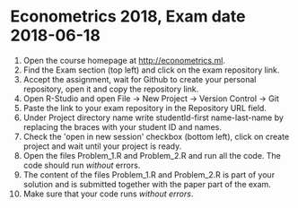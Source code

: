 # Econometrics 2018, Exam date 2018-06-18

1. Open the course homepage at http://econometrics.ml.
2. Find the Exam section (top left) and click on the exam repository link.
3. Accept the assignment, wait for Github to create your personal repository, open it and copy the repository link.
4. Open R-Studio and open File -> New Project -> Version Control -> Git
5. Paste the link to your exam repository in the Repository URL field.
6. Under Project directory name write studentId-first name-last-name by replacing the braces with
your student ID and names.
7. Check the 'open in new session' checkbox (bottom left), click on create project and wait until your project is ready.
8. Open the files Problem_1.R and Problem_2.R and run all the code. The code should run _without_ errors.
9. The content of the files Problem_1.R and Problem_2.R is part of your solution and is submitted
 together with the paper part of the exam.
10. Make sure that your code runs _without errors_.
